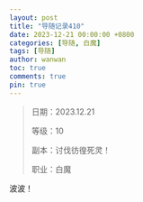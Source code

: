 ```yaml
---
layout: post
title: "导随记录410"
date: 2023-12-21 00:00:00 +0800
categories: [导随, 白魔]
tags: [导随]
author: wanwan
toc: true
comments: true
pin: true
---
```

> 日期：2023.12.21
>
> 等级：10
>
> 副本：讨伐彷徨死灵！
>
> 职业：白魔

波波！